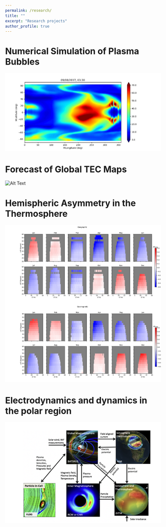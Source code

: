 ```yaml
---
permalink: /research/
title: ""
excerpt: "Research projects"
author_profile: true
---
```


Numerical Simulation of Plasma Bubbles
======
![Alt Text](../images/epb.jpg)

Forecast of Global TEC Maps
======
![Alt Text](../images/forecast.png)

Hemispheric Asymmetry in the Thermosphere
======
![Alt Text](../images/on2.png)

Electrodynamics and dynamics in the polar region
======
![Alt Text](../images/swmf.png)
